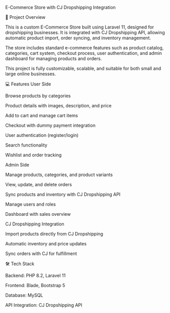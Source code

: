 
E-Commerce Store with CJ Dropshipping Integration




📌 Project Overview

This is a custom E-Commerce Store built using Laravel 11, designed for dropshipping businesses. It is integrated with CJ Dropshipping API, allowing automatic product import, order syncing, and inventory management.

The store includes standard e-commerce features such as product catalog, categories, cart system, checkout process, user authentication, and admin dashboard for managing products and orders.

This project is fully customizable, scalable, and suitable for both small and large online businesses.

💻 Features
User Side

Browse products by categories

Product details with images, description, and price

Add to cart and manage cart items

Checkout with dummy payment integration

User authentication (register/login)

Search functionality

Wishlist and order tracking

Admin Side

Manage products, categories, and product variants

View, update, and delete orders

Sync products and inventory with CJ Dropshipping API

Manage users and roles

Dashboard with sales overview

CJ Dropshipping Integration

Import products directly from CJ Dropshipping

Automatic inventory and price updates

Sync orders with CJ for fulfillment

🛠️ Tech Stack

Backend: PHP 8.2, Laravel 11

Frontend: Blade, Bootstrap 5

Database: MySQL

API Integration: CJ Dropshipping API
